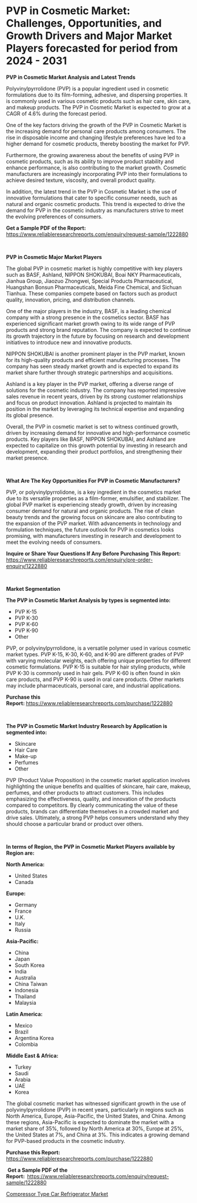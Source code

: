 <p><h1>PVP in Cosmetic Market: Challenges, Opportunities, and Growth Drivers and Major Market Players forecasted for period from 2024 - 2031</h1></p><p><strong>PVP in Cosmetic Market Analysis and Latest Trends</strong></p>
<p><p>Polyvinylpyrrolidone (PVP) is a popular ingredient used in cosmetic formulations due to its film-forming, adhesive, and dispersing properties. It is commonly used in various cosmetic products such as hair care, skin care, and makeup products. The PVP in Cosmetic Market is expected to grow at a CAGR of 4.6% during the forecast period.</p><p>One of the key factors driving the growth of the PVP in Cosmetic Market is the increasing demand for personal care products among consumers. The rise in disposable income and changing lifestyle preferences have led to a higher demand for cosmetic products, thereby boosting the market for PVP.</p><p>Furthermore, the growing awareness about the benefits of using PVP in cosmetic products, such as its ability to improve product stability and enhance performance, is also contributing to the market growth. Cosmetic manufacturers are increasingly incorporating PVP into their formulations to achieve desired texture, viscosity, and overall product quality.</p><p>In addition, the latest trend in the PVP in Cosmetic Market is the use of innovative formulations that cater to specific consumer needs, such as natural and organic cosmetic products. This trend is expected to drive the demand for PVP in the cosmetic industry as manufacturers strive to meet the evolving preferences of consumers.</p></p>
<p><strong>Get a Sample PDF of the Report:&nbsp;</strong> <a href="https://www.reliableresearchreports.com/enquiry/request-sample/1222880">https://www.reliableresearchreports.com/enquiry/request-sample/1222880</a></p>
<p>&nbsp;</p>
<p><strong>PVP in Cosmetic Major Market Players</strong></p>
<p><p>The global PVP in cosmetic market is highly competitive with key players such as BASF, Ashland, NIPPON SHOKUBAI, Boai NKY Pharmaceuticals, Jianhua Group, Jiaozuo Zhongwei, Special Products Pharmaceutical, Huangshan Bonsun Pharmaceuticals, Meida Fine Chemical, and Sichuan Tianhua. These companies compete based on factors such as product quality, innovation, pricing, and distribution channels.</p><p>One of the major players in the industry, BASF, is a leading chemical company with a strong presence in the cosmetics sector. BASF has experienced significant market growth owing to its wide range of PVP products and strong brand reputation. The company is expected to continue its growth trajectory in the future by focusing on research and development initiatives to introduce new and innovative products.</p><p>NIPPON SHOKUBAI is another prominent player in the PVP market, known for its high-quality products and efficient manufacturing processes. The company has seen steady market growth and is expected to expand its market share further through strategic partnerships and acquisitions.</p><p>Ashland is a key player in the PVP market, offering a diverse range of solutions for the cosmetic industry. The company has reported impressive sales revenue in recent years, driven by its strong customer relationships and focus on product innovation. Ashland is projected to maintain its position in the market by leveraging its technical expertise and expanding its global presence.</p><p>Overall, the PVP in cosmetic market is set to witness continued growth, driven by increasing demand for innovative and high-performance cosmetic products. Key players like BASF, NIPPON SHOKUBAI, and Ashland are expected to capitalize on this growth potential by investing in research and development, expanding their product portfolios, and strengthening their market presence.</p></p>
<p>&nbsp;</p>
<p><strong>What Are The Key Opportunities For PVP in Cosmetic Manufacturers?</strong></p>
<p><p>PVP, or polyvinylpyrrolidone, is a key ingredient in the cosmetics market due to its versatile properties as a film-former, emulsifier, and stabilizer. The global PVP market is experiencing steady growth, driven by increasing consumer demand for natural and organic products. The rise of clean beauty trends and the growing focus on skincare are also contributing to the expansion of the PVP market. With advancements in technology and formulation techniques, the future outlook for PVP in cosmetics looks promising, with manufacturers investing in research and development to meet the evolving needs of consumers.</p></p>
<p><strong>Inquire or Share Your Questions If Any Before Purchasing This Report:</strong> <a href="https://www.reliableresearchreports.com/enquiry/pre-order-enquiry/1222880">https://www.reliableresearchreports.com/enquiry/pre-order-enquiry/1222880</a></p>
<p>&nbsp;</p>
<p><strong>Market Segmentation</strong></p>
<p><strong>The PVP in Cosmetic Market Analysis by types is segmented into:</strong></p>
<p><ul><li>PVP K-15</li><li>PVP K-30</li><li>PVP K-60</li><li>PVP K-90</li><li>Other</li></ul></p>
<p><p>PVP, or polyvinylpyrrolidone, is a versatile polymer used in various cosmetic market types. PVP K-15, K-30, K-60, and K-90 are different grades of PVP with varying molecular weights, each offering unique properties for different cosmetic formulations. PVP K-15 is suitable for hair styling products, while PVP K-30 is commonly used in hair gels. PVP K-60 is often found in skin care products, and PVP K-90 is used in oral care products. Other markets may include pharmaceuticals, personal care, and industrial applications.</p></p>
<p><strong>Purchase this Report:&nbsp;</strong><a href="https://www.reliableresearchreports.com/purchase/1222880">https://www.reliableresearchreports.com/purchase/1222880</a></p>
<p>&nbsp;</p>
<p><strong>The PVP in Cosmetic Market Industry Research by Application is segmented into:</strong></p>
<p><ul><li>Skincare</li><li>Hair Care</li><li>Make-up</li><li>Perfumes</li><li>Other</li></ul></p>
<p><p>PVP (Product Value Proposition) in the cosmetic market application involves highlighting the unique benefits and qualities of skincare, hair care, makeup, perfumes, and other products to attract customers. This includes emphasizing the effectiveness, quality, and innovation of the products compared to competitors. By clearly communicating the value of these products, brands can differentiate themselves in a crowded market and drive sales. Ultimately, a strong PVP helps consumers understand why they should choose a particular brand or product over others.</p></p>
<p>&nbsp;</p>
<p><strong>In terms of Region, the PVP in Cosmetic Market Players available by Region are:</strong></p>
<p>
    <p> <strong> North America: </strong>
        <ul>
            <li>United States</li>
            <li>Canada</li>
        </ul>
        </p> 
    <p> <strong> Europe: </strong>
        <ul>
            <li>Germany</li>
            <li>France</li>
            <li>U.K.</li>
            <li>Italy</li>
            <li>Russia</li>
        </ul>
        </p> 
    <p> <strong> Asia-Pacific: </strong>
        <ul>
            <li>China</li>
            <li>Japan</li>
            <li>South Korea</li>
            <li>India</li>
            <li>Australia</li>
            <li>China Taiwan</li>
            <li>Indonesia</li>
            <li>Thailand</li>
            <li>Malaysia</li>
        </ul>
        </p> 
    <p> <strong> Latin America: </strong>
        <ul>
            <li>Mexico</li>
            <li>Brazil</li>
            <li>Argentina Korea</li>
            <li>Colombia</li>
        </ul>
        </p> 
    <p> <strong> Middle East & Africa: </strong>
        <ul>
            <li>Turkey</li>
            <li>Saudi</li>
            <li>Arabia</li>
            <li>UAE</li>
            <li>Korea</li>
        </ul>
    </p>
    </p>
<p><p>The global cosmetic market has witnessed significant growth in the use of polyvinylpyrrolidone (PVP) in recent years, particularly in regions such as North America, Europe, Asia-Pacific, the United States, and China. Among these regions, Asia-Pacific is expected to dominate the market with a market share of 35%, followed by North America at 30%, Europe at 25%, the United States at 7%, and China at 3%. This indicates a growing demand for PVP-based products in the cosmetic industry.</p></p>
<p><strong>Purchase this Report: </strong><a href="https://www.reliableresearchreports.com/purchase/1222880">https://www.reliableresearchreports.com/purchase/1222880</a></p>
<p>&nbsp;<strong>Get a Sample PDF of the Report:&nbsp;&nbsp;</strong><a href="https://www.reliableresearchreports.com/enquiry/request-sample/1222880">https://www.reliableresearchreports.com/enquiry/request-sample/1222880</a></p>
<p><strong></strong></p>
<p><p><a href="https://eight-handstand-8fb.notion.site/Compressor-Type-Car-Refrigerator-Market-Offer-Valuable-Insights-into-Market-Size-Market-Share-Mark-cf5f84b2bc674e939d6bd7e8721ba209">Compressor Type Car Refrigerator Market</a></p></p>